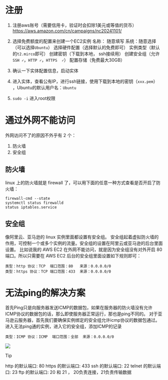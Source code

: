 # 注册
1. 注册aws账号（需要信用卡，验证时会扣除1美元或等值的货币）
https://aws.amazon.com/cn/campaigns/nc20241101/

2. 选择免费额度的配置来创建一个EC2实例
    名称： 随意填写
    系统：随意选择 （可以选择`Ubuntu`）
    选择硬件配置（选择默认的免费即可）
    实例类型（默认的`t2.mirco`即可）
    创建密钥（下载到本地， ssh接续用）
    创建安全组（允许`SSH ✓`，`HTTP ✓`，`HTTPS  ✓`） 
    配置存储（免费最大30GB）

3. 确认一下实体配置信息，启动实体
4. 进入实体，查看公有IP，进行ssh链接，使用下载到本地的密钥（`xxx.pem`） ，Ubuntu的默认用户名：`Ubuntu`
5. `sudo -i`  进入root权限

# 通过外网不能访问
外网访问不了的原因不外乎有 2 个：
1. 防火墙
4. 安全组

## 防火墙
linux 上的防火墙就是 firewall 了，可以用下面的任意一种方式查看是否开启了防火墙：

```
firewall-cmd --state
systemctl status firewalld
status iptables.service
```

## 安全组

像阿里云、亚马逊的 linux 实例里面都设置有安全组。
安全组起着虚拟防火墙的作用，可控制一个或多个实例的流量。安全组的设置在阿里云或亚马逊的后台里面设置。
比如说我的 AWS EC2 在外网不能访问，就是因为安全组没有对外开启 80 端口。所以只需要在 AWS EC2 后台的安全组里面设置如下规则即可：
```
类型：http 协议：TCP  端口范围：80   来源：0.0.0.0/0
类型：https 协议：TCP 端口范围：433  来源：0.0.0.0/0
```

# 无法ping的解决方案
首先Ping只是向服务器发送ICMP的数据包，如果在服务器的防火墙没有允许ICMP协议的数据包的话，那么即使服务器正常运行，那也是ping不同的。
对于亚马逊云服务器，首先我们要确保实例绑定的安全组允许icmp协议的数据包通过。
进入无法ping通的实例，进入它的安全组，添加ICMP的记录
```
类型：ICMP 协议：ICMP  端口范围：全部  来源：0.0.0.0/0
```
![](img/aws_security_rull.png)

> [!TIP]
> http 的默认端口: 80
> https 的默认端口: 433
> ssh 的默认端口: 22
> telnet 的默认端口: 23
> ftp 的默认端口: 20 和 21 ，  20负责连接，21负责传输数据


